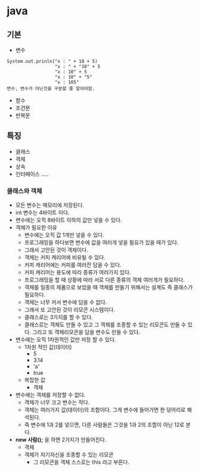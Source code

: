 # java
## 기본
- 변수
```
System.out.prinln("x : " + 10 + 5)
                  "x : " + "10" + 5
                  "x : 10" + 5
                  "x : 10" + "5"
                  "x : 105"
변수, 변수가 아닌것을 구분할 줄 알아야함.
```


- 함수
- 조건문
- 반복문
## 특징
- 클래스
- 객체
- 상속
- 인터페이스 .....

### 클래스와 객체
- 모든 변수는 메모리에 저장된다.
- int 변수는 4바이트 이다.
- 변수에는 오직 8바이트 이하의 값만 넣을 수 있다.
- 객체가 필요한 이유
  - 변수에는 오직 값 1개만 넣을 수 있다.
  - 프로그래밍을 하다보면 변수에 값을 여러개 넣을 필요가 있을 때가 있다.
  - 그래서 고안된 것이 객체이다.
  - 객체는 커피 캐리어에 비유될 수 있다.
  - 커피 캐리어에는 커피를 여러잔 담을 수 있다.
  - 커피 캐리어는 용도에 따라 종류가 여러가지 있다.
  - 프로그래밍을 할 때 상황에 따라 서로 다른 종류의 객체 여러개가 필요하다.
  - 객체를 일종의 제품으로 보았을 때 객체를 만들기 위해서는 설계도 즉 클래스가 필요하다.
  - 객체는 너무 커서 변수에 담을 수 없다.
  - 그래서 또 고안된 것이 리모콘 시스템이다.
  - 클래스로는 3가지를 할 수 있다.
  - 클래스로는 객체도 만들 수 있고 그 객체를 조종할 수 있는 리모콘도 만들 수 있다. 그리고 또 객체리모콘을 담을 변수도 만들 수 있다.
- 변수에는 오직 1차원적인 값만 저장 할 수 있다.
  - 1차원 적인 값(데이터)
    - 5
    - 3.14
    - 'a'
    - true
  - 복잡한 값
    - 객체
- 변수에는 객체를 저장할 수 없다.
  - 객체가 너무 크고 변수는 작다.
  - 객체는 여러가지 값(데이터)의 조합이다. 그게 변수에 들어가면 한 덩어리로 해석된다.
  - 즉 변수에 1과 2를 넣으면, 다른 사람들은 그것을 1과 2의 조합이 아닌 12로 본다.
- **new 사람();** 을 하면 2가지가 만들어진다.
  - 객체
  - 객체가 자기자신을 조종할 수 있는 리모콘
    - 그 리모콘을 객체 스스로는 this 라고 부른다.

